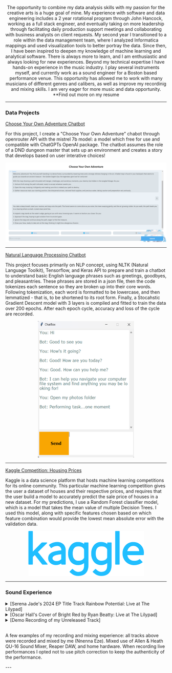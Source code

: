 <p align=center>The opportunity to combine my data analysis skills with my passion for the creative arts is a huge goal of mine. My experience with software and data engineering includes a 2 year rotational program through John Hancock, working as a full stack engineer, and eventually taking on more leadership through facilitating daily production support meetings and collaborating with business analysts on client requests. My second year I transitioned to a role within the data management team, where I analyzed Informatica mappings and used visualization tools to better portray the data. Since then, I have been inspired to deepen my knowledge of machine learning and analytical software. There is always more to learn, and I am enthusiastic and always looking for new experiences. Beyond my technical expertise I have hands-on experience in the music industry. I play several instruments myself, and currently work as a sound engineer for a Boston based performance venue. This opportunity has allowed me to work with many musicians of different genres and calibers, as well as improve my recordinig and mixing skills. I am very eager for more music and data opportunity. **Find out more on my resume</p>

---

### Data Projects 


[Choose Your Own Adventure Chatbot](/sample_page)

For this project, I create a "Choose Your Own Adventure" chabot through openrouter API with the mistrel 7b model: a model which free for use and compatible with ChatGPTs OpenAI package. The chatbot assumes the role of a DND dungeon master that sets up an environment and creates a story that develops based on user interative choices! 

<img src="images/cyoa_chatsc.png?raw=true"/>

---
[Natural Language Processing Chatbot](/sample2_page)

This project focuses primarily on NLP concept, using NLTK (Natural Language Toolkit), Tensorflow, and Keras API to prepare and train a chatbot to understand basic English language phrases such as greetings, goodbyes, and pleasantries. These phrases are stored in a json file, then the code tokenizes each sentence so they are broken up into their core words. Following tokenization, each word is formatted to be lowercase, and then lemmatized - that is, to be shortened to its root form. Finally, a Stocahstic Gradient Descent model with 3 layers is compiled and fitted to train the data over 200 epochs. After each epoch cycle, accuracy and loss of the cycle are recorded.  

<p align="center">
  <img src="images/nltk_chatsc5.png?raw=true" height="425" width="300">
</p>

---
[Kaggle Competition: Housing Prices](/sample3_page)

Kaggle is a data science platform that hosts machine learning competitions for its online community. This particular machine learning competition gives the user a dataset of houses and their respective prices, and requires that the user build a model to accurately predict the sale price of houses in a new dataset. For my predictions, I use a Random Forest classifier model, which is a model that takes the mean value of multiple Decision Trees. I used this model, along with specific features chosen based on which feature combination would provide the lowest mean absolute error with the validation data. 

<p align="center">
  <img src="images/kaggle.png?raw=true"/>
</p>

---

### Sound Experience

<details>
  <summary>[Serena Jade's 2024 EP Title Track Rainbow Potential: Live at The Lilypad]</summary>
  
<video width="320" height="100" controls loop="" muted="" playsinline="">
  <source src="https://github.com/nnennaeze07/nnennaeze07.github.io/raw/refs/heads/master/pdf/SerenaJade_May19.mp4">
</video>

<!--https://github.com/user-attachments/assets/d7b11cf3-98e0-40e1-a581-d0fc6214525e-->
  Includes Serena Jade (main vocalist), two background vocalists, bass and acoustic guitar, drums, and flute. Two additionals condenser mics were set up to pick up audience and any quieter sounds around the stage. Recorded on Allen & Heath QU-16 Sound Mixer, mixed using Reaper DAW
</details>
<details>
  <summary>[Oscar Hall's Cover of Bright Red by Ryan Beatty: Live at The Lilypad]</summary>
  <video width="320" height="100" controls loop="" muted="" playsinline="">
    <source src="https://github.com/nnennaeze07/nnennaeze07.github.io/raw/refs/heads/master/pdf/OscarHall_May19.mp4">
  </video>
<!--https://github.com/user-attachments/assets/c9093640-806a-46e6-98c9-f89dbf0d41e2-->
  Includes Oscar Hall (main vocalist), three background vocalists, two electric guitars, acoustic guitar, drums, and backing track from laptop computer. Two additional condenser mics were set up to pick up audience and any quieter sounds around the stage. Recorded on Allen & Heath QU-16 Mixer, mixed using Reaper DAW.
</details>
<details>
  <summary>
    [Demo Recording of my Unreleased Track]
  </summary>
  <video width="320" height="100" controls loop="" muted="" playsinline="">
    <source src="https://github.com/nnennaeze07/nnennaeze07.github.io/raw/refs/heads/master/pdf/SerenaJade_May19.mp4">
  </video>
  
<!--https://github.com/user-attachments/assets/5b1d0539-9df7-4617-9817-9f215a53727e-->

  Includes myself on main vocals and background harmonies, two acoustic guitar melodies, and Roland TR-808 Rythm Composer. Recorded using Android smartphone microphone, mixed using Reaper DAW.  
</details>
<!--  [Sample Recording of my cover of Something by Someone](http://example.com/) -->
<br>
  <p>A few examples of my recording and mixing experience: all tracks above were recorded and mixed by me (Nnenna Eze). Mixed use of Allen & Heath QU-16 Sound Mixer, Reaper DAW, and home hardware. When recording live performances I opted not to use pitch correction to keep the authenticity of the performance. </p>
---
